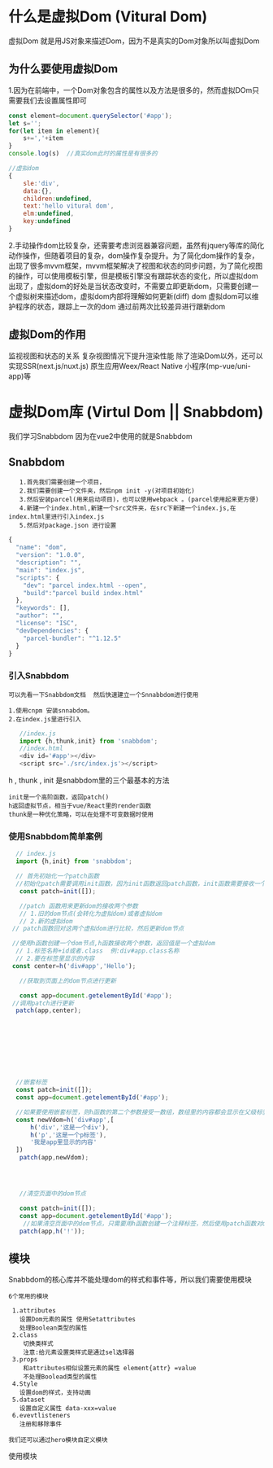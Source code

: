 # 什么是虚拟Dom (Vitural Dom)
  虚拟Dom 就是用JS对象来描述Dom，因为不是真实的Dom对象所以叫虚拟Dom
## 为什么要使用虚拟Dom
  1.因为在前端中，一个Dom对象包含的属性以及方法是很多的，然而虚拟DOm只需要我们去设置属性即可
   ```javaScript
   const element=document.querySelector('#app');
   let s='';
   for(let item in element){
       s+=','+item
   }
   console.log(s)  //真实dom此时的属性是有很多的

   //虚拟dom
   {
       sle:'div',
       data:{},
       children:undefined,
       text:'hello vitural dom',
       elm:undefined,
       key:undefined
   }
   ```
   2.手动操作dom比较复杂，还需要考虑浏览器兼容问题，虽然有jquery等库的简化动作操作，但随着项目的复杂，dom操作复杂提升。为了简化dom操作的复杂，出现了很多mvvm框架，mvvm框架解决了视图和状态的同步问题，为了简化视图的操作，可以使用模板引擎，但是模板引擎没有跟踪状态的变化，所以虚拟dom出现了，虚拟dom的好处是当状态改变时，不需要立即更新dom，只需要创建一个虚拟树来描述dom，虚拟dom内部将理解如何更新(diff) dom
   虚拟dom可以维护程序的状态，跟踪上一次的dom
   通过前两次比较差异进行跟新dom

## 虚拟Dom的作用
   监视视图和状态的关系
   复杂视图情况下提升渲染性能
   除了渲染Dom以外，还可以实现SSR(next.js/nuxt.js) 原生应用Weex/React Native 小程序(mp-vue/uni-app)等

# 虚拟Dom库 (Virtul Dom || Snabbdom)
  我们学习Snabbdom 因为在vue2中使用的就是Snabbdom
## Snabbdom




       1.首先我们需要创建一个项目，
       2.我们需要创建一个文件夹，然后npm init -y(对项目初始化)
       3.然后安装parcel(用来启动项目)，也可以使用webpack 。(parcel使用起来更方便)
       4.新建一个index.html,新建一个src文件夹，在src下新建一个index.js,在index.html里进行引入index.js
       5.然后对package.json 进行设置

```JavaScript
{
  "name": "dom",
  "version": "1.0.0",
  "description": "",
  "main": "index.js",
  "scripts": {
    "dev": "parcel index.html --open",
    "build":"parcel build index.html"
  },
  "keywords": [],
  "author": "",
  "license": "ISC",
  "devDependencies": {
    "parcel-bundler": "^1.12.5"
  }
}


```
  ### 引入Snabbdom 
    可以先看一下Snabbdom文档  然后快速建立一个Snnabbdom进行使用

    1.使用cnpm 安装snnabdom。
    2.在index.js里进行引入
```javaScript
   //index.js
   import {h,thunk,init} from 'snabbdom';
   //index.html
   <div id='#app'></div>
   <script src='./src/index.js'></script>
```
  h , thunk , init 是snabbdom里的三个最基本的方法

    init是一个高阶函数，返回patch()
    h返回虚拟节点，相当于vue/React里的render函数
    thunk是一种优化策略，可以在处理不可变数据时使用

 ###  使用Snabbdom简单案例

```JavaScript
  // index.js
  import {h,init} from 'snabbdom';

  // 首先初始化一个patch函数
  //初始化patch需要调用init函数，因为init函数返回patch函数，init函数需要接收一个参数是空数组
   const patch=init([]);

   //patch 函数用来更新dom的接收两个参数
   // 1.旧的dom节点(会转化为虚拟dom)或者虚拟dom
   // 2.新的虚拟dom
 // patch函数回对这两个虚拟dom进行比较，然后更新dom节点

 //使用h函数创建一个dom节点,h函数接收两个参数，返回值是一个虚拟dom
  // 1.标签名称+id或者.class  例:div#app.class名称
  // 2.要在标签里显示的内容
 const center=h('div#app','Hello');

   //获取到页面上的dom节点进行更新

   const app=document.getelementById('#app');
 //调用patch进行更新
  patch(app,center);









  //嵌套标签
  const patch=init([]);
  const app=document.getelementById('#app');

  //如果要使用嵌套标签，则h函数的第二个参数接受一数组，数组里的内容都会显示在父级标签里，如果是虚拟dom则进行dom渲染，如果是字符串则显示字符串
  const newVdom=h('div#app',[
      h('div','这是一个div'),
      h('p','这是一个p标签'),
      '我是app里显示的内容'
  ])
   patch(app,newVdom);




   //清空页面中的dom节点

   const patch=init([]);
   const app=document.getelementById('#app');
    //如果清空页面中的dom节点，只需要用h函数创建一个注释标签，然后使用patch函数对dom进行更新即可
   patch(app,h('!'));
```
## 模块 
  Snabbdom的核心库并不能处理dom的样式和事件等，所以我们需要使用模块
    
    6个常用的模块

     1.attributes 
       设置Dom元素的属性 使用Setattributes
       处理Boolean类型的属性
     2.class
        切换类样式
        注意:给元素设置类样式是通过sel选择器
     3.props
        和attributes相似设置元素的属性 element{attr} =value
        不处理Boolead类型的属性
     4.Style
       设置dom的样式，支持动画
     5.dataset
       设置自定义属性 data-xxx=value
     6.evevtlisteners 
       注册和移除事件

    我们还可以通过hero模块自定义模块

 使用模块